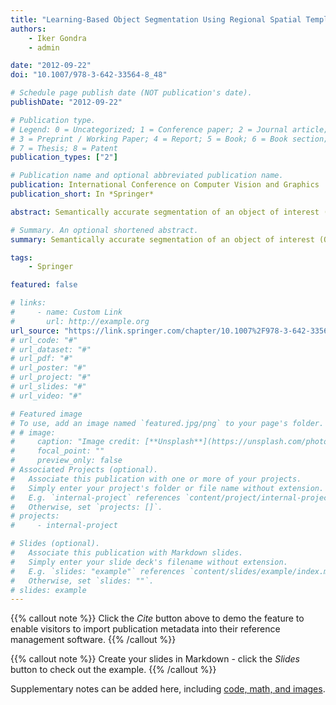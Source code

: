 ```yaml
---
title: "Learning-Based Object Segmentation Using Regional Spatial Templates and Visual Features"
authors:
    - Iker Gondra
    - admin

date: "2012-09-22"
doi: "10.1007/978-3-642-33564-8_48"

# Schedule page publish date (NOT publication's date).
publishDate: "2012-09-22"

# Publication type.
# Legend: 0 = Uncategorized; 1 = Conference paper; 2 = Journal article;
# 3 = Preprint / Working Paper; 4 = Report; 5 = Book; 6 = Book section;
# 7 = Thesis; 8 = Patent
publication_types: ["2"]

# Publication name and optional abbreviated publication name.
publication: International Conference on Computer Vision and Graphics
publication_short: In *Springer*

abstract: Semantically accurate segmentation of an object of interest (OOI) is a critical step in computer vision tasks. In order to bridge the gap between low-level visual features and high-level semantics, a more complete model of the OOI is needed. To this end, we revise the concept of directional spatial templates and introduce regional directional spatial templates as a means of including spatial relationships among OOI regions into the model. We present an object segmentation algorithm that learns a model which includes both visual and spatial information. Given a training set of images containing the OOI, each image is oversegmented into visually homogeneous regions. Next, Multiple Instance Learning identifies regions that are likely to be part of the OOI. For each pair of such regions and for each relationship, a regional template is formed. The computational cost of template generation is reduced by sampling the reference region with a pixel set that is descriptive of its shape. Experiments indicate that regional templates are an effective way of including spatial information into the model which in turn results in a very significant improvement in segmentation performance.

# Summary. An optional shortened abstract.
summary: Semantically accurate segmentation of an object of interest (OOI) is a critical step in computer vision tasks. In order to bridge the gap between low-level visual features and high-level semantics, a more complete model of the OOI is needed. To this end, we revise the concept of directional spatial templates and introduce regional directional spatial templates as a means of including spatial relationships among OOI regions into the model. We present an object segmentation algorithm that learns a model which includes both visual and spatial information. Given a training set of images containing the OOI, each image is oversegmented into visually homogeneous regions. Next, Multiple Instance Learning identifies regions that are likely to be part of the OOI. For each pair of such regions and for each relationship, a regional template is formed. The computational cost of template generation is reduced by sampling the reference region with a pixel set that is descriptive of its shape. Experiments indicate that regional templates are an effective way of including spatial information into the model which in turn results in a very significant improvement in segmentation performance.

tags:
    - Springer

featured: false

# links:
#     - name: Custom Link
#       url: http://example.org
url_source: "https://link.springer.com/chapter/10.1007%2F978-3-642-33564-8_48"
# url_code: "#"
# url_dataset: "#"
# url_pdf: "#"
# url_poster: "#"
# url_project: "#"
# url_slides: "#"
# url_video: "#"

# Featured image
# To use, add an image named `featured.jpg/png` to your page's folder.
# # image:
#     caption: "Image credit: [**Unsplash**](https://unsplash.com/photos/pLCdAaMFLTE)"
#     focal_point: ""
#     preview_only: false
# Associated Projects (optional).
#   Associate this publication with one or more of your projects.
#   Simply enter your project's folder or file name without extension.
#   E.g. `internal-project` references `content/project/internal-project/index.md`.
#   Otherwise, set `projects: []`.
# projects:
#     - internal-project

# Slides (optional).
#   Associate this publication with Markdown slides.
#   Simply enter your slide deck's filename without extension.
#   E.g. `slides: "example"` references `content/slides/example/index.md`.
#   Otherwise, set `slides: ""`.
# slides: example
---
```


{{% callout note %}}
Click the _Cite_ button above to demo the feature to enable visitors to import publication metadata into their reference management software.
{{% /callout %}}

{{% callout note %}}
Create your slides in Markdown - click the _Slides_ button to check out the example.
{{% /callout %}}

Supplementary notes can be added here, including [code, math, and images](https://wowchemy.com/docs/writing-markdown-latex/).
